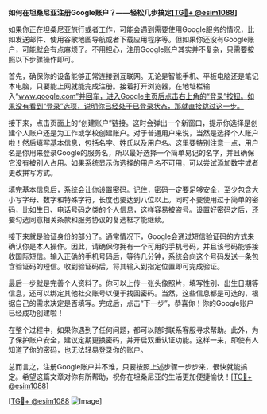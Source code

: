 **如何在坦桑尼亚注册Google账户？——轻松几步搞定[[TG💪+ @esim1088](https://t.me/s/esim1088)]**

如果你正在坦桑尼亚旅行或者工作，可能会遇到需要使用Google服务的情况，比如发送邮件、使用谷歌地图导航或者下载应用程序等。但如果你还没有Google账户，可能就会有点麻烦了。不用担心，注册Google账户其实并不复杂，只需要按照以下步骤操作即可。

首先，确保你的设备能够正常连接到互联网。无论是智能手机、平板电脑还是笔记本电脑，只要能上网就能完成注册。接着打开浏览器，在地址栏输入“www.google.com”并回车，进入Google主页后点击右上角的“登录”按钮。如果没有看到“登录”选项，说明你已经处于已登录状态，那就直接跳过这一步。

接下来，点击页面上的“创建账户”链接。这时会弹出一个新窗口，提示你选择是创建个人账户还是为工作或学校创建账户。对于普通用户来说，当然是选择个人账户啦！然后填写基本信息，包括名字、姓氏以及用户名。这里要特别注意一点，用户名是你用来登录Google的服务名，所以最好选择一个简单易记的名字，并且确保它没有被别人占用。如果系统显示你选择的用户名不可用，可以尝试添加数字或者更改拼写方式。

填完基本信息后，系统会让你设置密码。记住，密码一定要足够安全，至少包含大小写字母、数字和特殊字符，长度也要达到八位以上。同时不要使用过于简单的密码，比如生日、电话号码之类的个人信息，这样容易被盗号。设置好密码之后，还要勾选同意相关条款和服务协议的复选框才能继续。

接下来就是验证身份的部分了。通常情况下，Google会通过短信验证码的方式来确认你是本人操作。因此，请确保你拥有一个可用的手机号码，并且该号码能够接收国际短信。输入正确的手机号码后，等待几分钟，系统会向这个号码发送一条包含验证码的短信。收到验证码后，将其输入到指定位置即可完成验证。

最后一步就是完善个人资料了。你可以上传一张头像照片，填写性别、出生日期等信息，还可以绑定其他社交账号以便于找回密码。当然，这些信息都是可选的，根据自己的需求决定是否填写。完成后，点击“下一步”，恭喜你！你的Google账户已经成功创建啦！

在整个过程中，如果你遇到了任何问题，都可以随时联系客服寻求帮助。此外，为了保护账户安全，建议定期更换密码，并开启双重认证功能。这样一来，即使有人知道了你的密码，也无法轻易登录你的账户。

总而言之，注册Google账户并不难，只要按照上述步骤一步步来，很快就能搞定。希望这篇文章对你有所帮助，祝你在坦桑尼亚的生活更加便捷愉快！[[TG💪+ @esim1088](https://t.me/s/esim1088)]

[[TG💪+ @esim1088](https://t.me/s/esim1088) ![Image](https://i.postimg.cc/4NQfJmqS/Snipaste-2025-05-13-00-14-12.png)]